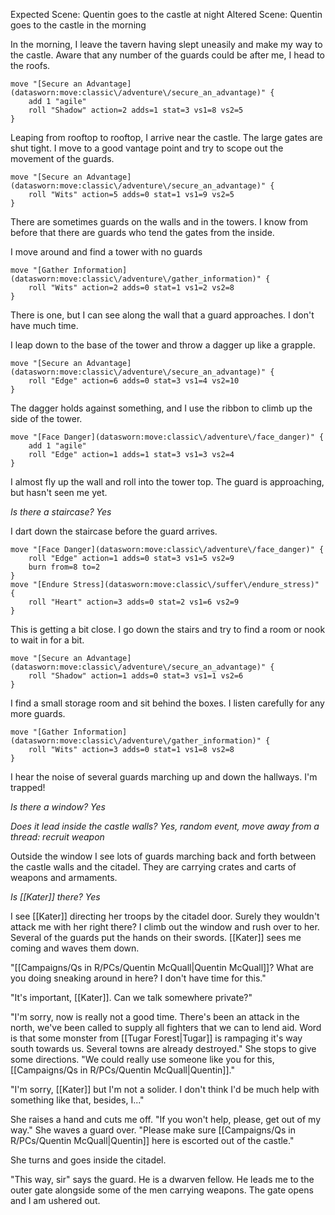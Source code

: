 Expected Scene: Quentin goes to the castle at night
Altered Scene: Quentin goes to the castle in the morning

In the morning, I leave the tavern having slept uneasily and make my way to the castle. Aware that any number of the guards could be after me, I head to the roofs.

```iron-vault-mechanics
move "[Secure an Advantage](datasworn:move:classic\/adventure\/secure_an_advantage)" {
    add 1 "agile"
    roll "Shadow" action=2 adds=1 stat=3 vs1=8 vs2=5
}
```

Leaping from rooftop to rooftop, I arrive near the castle. The large gates are shut tight.
I move to a good vantage point and try to scope out the movement of the guards.

```iron-vault-mechanics
move "[Secure an Advantage](datasworn:move:classic\/adventure\/secure_an_advantage)" {
    roll "Wits" action=5 adds=0 stat=1 vs1=9 vs2=5
}
```

There are sometimes guards on the walls and in the towers. I know from before that there are guards who tend the gates from the inside.

I move around and find a tower with no guards
```iron-vault-mechanics
move "[Gather Information](datasworn:move:classic\/adventure\/gather_information)" {
    roll "Wits" action=2 adds=0 stat=1 vs1=2 vs2=8
}
```

There is one, but I can see along the wall that a guard approaches. I don't have much time.

I leap down to the base of the tower and throw a dagger up like a grapple.

```iron-vault-mechanics
move "[Secure an Advantage](datasworn:move:classic\/adventure\/secure_an_advantage)" {
    roll "Edge" action=6 adds=0 stat=3 vs1=4 vs2=10
}
```

The dagger holds against something, and I use the ribbon to climb up the side of the tower.

```iron-vault-mechanics
move "[Face Danger](datasworn:move:classic\/adventure\/face_danger)" {
    add 1 "agile"
    roll "Edge" action=1 adds=1 stat=3 vs1=3 vs2=4
}
```

I almost fly up the wall and roll into the tower top. The guard is approaching, but hasn't seen me yet.

_Is there a staircase? Yes_

I dart down the staircase before the guard arrives.

```iron-vault-mechanics
move "[Face Danger](datasworn:move:classic\/adventure\/face_danger)" {
    roll "Edge" action=1 adds=0 stat=3 vs1=5 vs2=9
    burn from=8 to=2
}
move "[Endure Stress](datasworn:move:classic\/suffer\/endure_stress)" {
    roll "Heart" action=3 adds=0 stat=2 vs1=6 vs2=9
}

```

This is getting a bit close. I go down the stairs and try to find a room or nook to wait in for a bit.

```iron-vault-mechanics
move "[Secure an Advantage](datasworn:move:classic\/adventure\/secure_an_advantage)" {
    roll "Shadow" action=1 adds=0 stat=3 vs1=1 vs2=6
}
```

I find a small storage room and sit behind the boxes. I listen carefully for any more guards.

```iron-vault-mechanics
move "[Gather Information](datasworn:move:classic\/adventure\/gather_information)" {
    roll "Wits" action=3 adds=0 stat=1 vs1=8 vs2=8
}
```

I hear the noise of several guards marching up and down the hallways. I'm trapped!

_Is there a window? Yes_

_Does it lead inside the castle walls? Yes, random event, move away from a thread: recruit weapon_

Outside the window I see lots of guards marching back and forth between the castle walls and the citadel. They are carrying crates and carts of weapons and armaments.

_Is [[Kater]] there? Yes_

I see [[Kater]] directing her troops by the citadel door. Surely they wouldn't attack me with her right there? I climb out the window and rush over to her.
Several of the guards put the hands on their swords. [[Kater]] sees me coming and waves them down.

"[[Campaigns/Qs in R/PCs/Quentin McQuall|Quentin McQuall]]? What are you doing sneaking around in here? I don't have time for this."

"It's important, [[Kater]]. Can we talk somewhere private?"

"I'm sorry, now is really not a good time. There's been an attack in the north, we've been called to supply all fighters that we can to lend aid. Word is that some monster from [[Tugar Forest|Tugar]] is rampaging it's way south towards us. Several towns are already destroyed." She stops to give some directions.
"We could really use someone like you for this, [[Campaigns/Qs in R/PCs/Quentin McQuall|Quentin]]."

"I'm sorry, [[Kater]] but I'm not a solider. I don't think I'd be much help with something like that, besides, I..."

She raises a hand and cuts me off. 
"If you won't help, please, get out of my way." She waves a guard over. "Please make sure [[Campaigns/Qs in R/PCs/Quentin McQuall|Quentin]] here is escorted out of the castle."

She turns and goes inside the citadel.

"This way, sir" says the guard. He is a dwarven fellow. He leads me to the outer gate alongside some of the men carrying weapons. The gate opens and I am ushered out.